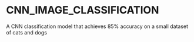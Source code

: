 # CNN_IMAGE_CLASSIFICATION
A CNN classification model that achieves 85% accuracy on a small dataset of cats and dogs
